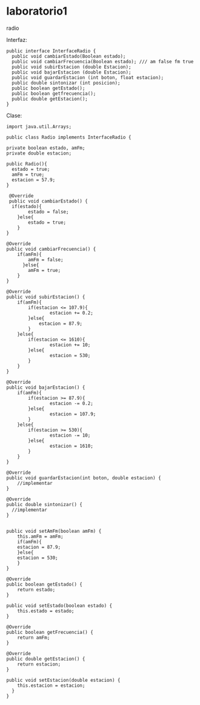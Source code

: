 laboratorio1
============

radio


Interfaz:


    public interface InterfaceRadio {
      public void cambiarEstado(Boolean estado);
      public void cambiarFrecuencia(Boolean estado); /// am false fm true
      public void subirEstacion (double Estacion);
      public void bajarEstacion (double Estacion);
      public void guardarEstacion (int boton, float estacion);
      public double sintonizar (int posicion);
      public boolean getEstado();
      public boolean getfrecuencia();
      public double getEstacion();
    }


Clase:

    import java.util.Arrays;

    public class Radio implements InterfaceRadio {
    
    private boolean estado, amFm;
    private double estacion;
	
    public Radio(){
      estado = true;
      amFm = true;
      estacion = 57.9;
    }
    
     @Override
     public void cambiarEstado() {
      if(estado){
            estado = false;
    	}else{
            estado = true;
	    }	
    }
    
    @Override
    public void cambiarFrecuencia() {
        if(amFm){
            amFm = false;
	      }else{
            amFm = true;
      	}
    }
    
    @Override
    public void subirEstacion() {
        if(amFm){
            if(estacion <= 107.9){
	            	estacion += 0.2;
            }else{
                estacion = 87.9;
            }
        }else{
            if(estacion <= 1610){
		            estacion += 10;
            }else{
	            	estacion = 530;
            }
        }
    }

    @Override
    public void bajarEstacion() {
        if(amFm){
            if(estacion >= 87.9){
	            	estacion -= 0.2;
            }else{
		            estacion = 107.9;
            }
        }else{
            if(estacion >= 530){
		            estacion -= 10;
            }else{
	            	estacion = 1610;
            }
        }
    }

    @Override
    public void guardarEstacion(int boton, double estacion) {
        //implementar
    }

    @Override
    public double sintonizar() {
      //implementar    
    }

    
    public void setAmFm(boolean amFm) {
	    this.amFm = amFm;
	    if(amFm){
        estacion = 87.9;
	    }else{
        estacion = 530;
	    }
    }
    
    @Override
    public boolean getEstado() {
        return estado;
    }
    
    public void setEstado(boolean estado) {
    	this.estado = estado;
    }
    
    @Override
    public boolean getFrecuencia() {
        return amFm;
    }
    
    @Override
    public double getEstacion() {
        return estacion;
    }
   
    public void setEstacion(double estacion) {
	    this.estacion = estacion;
	  }
    }


